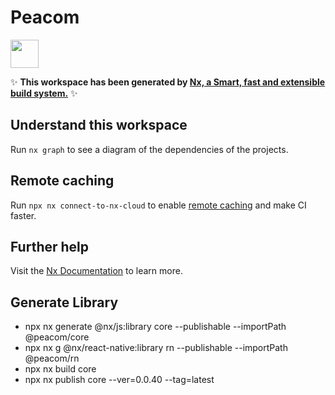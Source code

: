 # Peacom

<a href="https://nx.dev" target="_blank" rel="noreferrer"><img src="https://raw.githubusercontent.com/nrwl/nx/master/images/nx-logo.png" width="45"></a>

✨ **This workspace has been generated by [Nx, a Smart, fast and extensible build system.](https://nx.dev)** ✨

## Understand this workspace

Run `nx graph` to see a diagram of the dependencies of the projects.

## Remote caching

Run `npx nx connect-to-nx-cloud` to enable [remote caching](https://nx.app) and make CI faster.

## Further help

Visit the [Nx Documentation](https://nx.dev) to learn more.

## Generate Library

- npx nx generate @nx/js:library core --publishable --importPath @peacom/core
- npx nx g @nx/react-native:library rn --publishable --importPath @peacom/rn
- npx nx build core
- npx nx publish core --ver=0.0.40 --tag=latest
